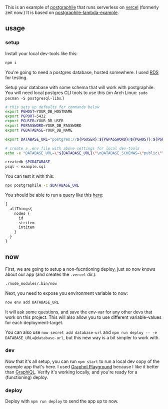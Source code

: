 This is an example of [postgraphile](https://www.graphile.org/postgraphile/) that runs serverless on [vercel](https://vercel.com/) (formerly zeit now.) It is based on [postgraphile-lambda-example](https://github.com/graphile/postgraphile-lambda-example).

## usage

### setup

Install your local dev-tools like this:

```sh
npm i
```

You're going to need a postgres database, hosted somewhere. I used [RDS](https://aws.amazon.com/rds/) for testing.

Setup your database with some schema that will work with postgraphile. 
You will need local postgres CLI tools to use this (on Arch Linux: `sudo pacman -S postgresql-libs`.)

```sh
# this sets up defaults for commands below
export PGHOST=YOUR_DB_HOSTNAME
export PGPORT=5432
export PGUSER=YOUR_DB_USER
export PGPASSWORD=YOUR_DB_PASSWORD
export PGDATABASE=YOUR_DB_NAME

export DATABASE_URL="postgres://${PGUSER}:${PGPASSWORD}@${PGHOST}:${PGPORT}/${PGDATABASE}"

# create a .env file with above settings for local dev-tools
echo -e "DATABASE_URL=\"${DATABASE_URL}\"\nDATABASE_SCHEMAS=\"public\"" > .env

createdb $PGDATABASE
psql < example.sql
```

You can test it with this:

```sh
npx postgraphile -c $DATABASE_URL
```

You should be able to run a query like this [here](http://localhost:5000/graphiql):

```graphql
{
  allThings{
    nodes {
      id
      stritem
      intitem
    }
  }
}
```

## now

First, we are going to setup a non-fucntioning deploy, just so now knows about our app (and creates the `.vercel` dir.):

```sh
./node_modules/.bin/now
```


Next, you need to expose you environment variable to now:

```sh
now env add DATABASE_URL
```

It will ask some questions, and save the env-var for any other devs that work on this project. This will also allow you to use different variable-values for each deployment-target.

You can also use `now secret add database-url` and `npm run deploy -- -e DATABASE_URL=@database-url`, but this new way is a bit simpler to work with.

### dev

Now that it's all setup, you can run `npm start` to run a local dev copy of the example app that's here. I used [Graphql Playground](https://github.com/prisma-labs/graphql-playground) because I like it better than [GraphiQL](https://github.com/graphql/graphiql). Verify it's working locally, and you're ready for a (functioning) deploy.


### deploy

Deploy with `npm run deploy` to send the app up to now.